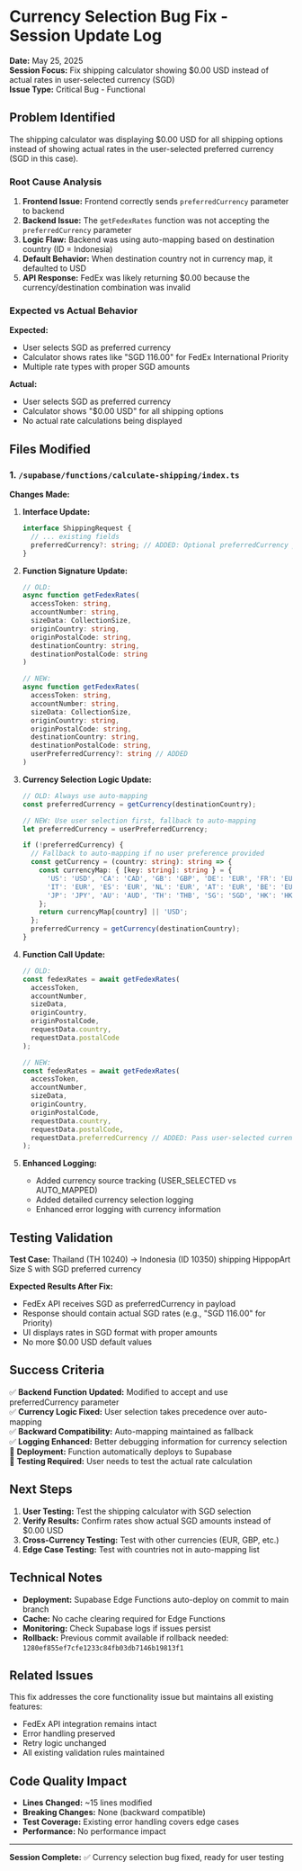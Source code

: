 # Currency Selection Bug Fix - Session Update Log

**Date:** May 25, 2025  
**Session Focus:** Fix shipping calculator showing $0.00 USD instead of actual rates in user-selected currency (SGD)  
**Issue Type:** Critical Bug - Functional

## Problem Identified

The shipping calculator was displaying $0.00 USD for all shipping options instead of showing actual rates in the user-selected preferred currency (SGD in this case).

### Root Cause Analysis

1. **Frontend Issue:** Frontend correctly sends `preferredCurrency` parameter to backend
2. **Backend Issue:** The `getFedexRates` function was not accepting the `preferredCurrency` parameter
3. **Logic Flaw:** Backend was using auto-mapping based on destination country (ID = Indonesia) 
4. **Default Behavior:** When destination country not in currency map, it defaulted to USD
5. **API Response:** FedEx was likely returning $0.00 because the currency/destination combination was invalid

### Expected vs Actual Behavior

**Expected:** 
- User selects SGD as preferred currency
- Calculator shows rates like "SGD 116.00" for FedEx International Priority
- Multiple rate types with proper SGD amounts

**Actual:**
- User selects SGD as preferred currency  
- Calculator shows "$0.00 USD" for all shipping options
- No actual rate calculations being displayed

## Files Modified

### 1. `/supabase/functions/calculate-shipping/index.ts`

**Changes Made:**

1. **Interface Update:**
   ```typescript
   interface ShippingRequest {
     // ... existing fields
     preferredCurrency?: string; // ADDED: Optional preferredCurrency parameter
   }
   ```

2. **Function Signature Update:**
   ```typescript
   // OLD:
   async function getFedexRates(
     accessToken: string,
     accountNumber: string,
     sizeData: CollectionSize,
     originCountry: string,
     originPostalCode: string,
     destinationCountry: string,
     destinationPostalCode: string
   )

   // NEW:
   async function getFedexRates(
     accessToken: string,
     accountNumber: string,
     sizeData: CollectionSize,
     originCountry: string,
     originPostalCode: string,
     destinationCountry: string,
     destinationPostalCode: string,
     userPreferredCurrency?: string // ADDED
   )
   ```

3. **Currency Selection Logic Update:**
   ```typescript
   // OLD: Always use auto-mapping
   const preferredCurrency = getCurrency(destinationCountry);

   // NEW: Use user selection first, fallback to auto-mapping
   let preferredCurrency = userPreferredCurrency;
   
   if (!preferredCurrency) {
     // Fallback to auto-mapping if no user preference provided
     const getCurrency = (country: string): string => {
       const currencyMap: { [key: string]: string } = {
         'US': 'USD', 'CA': 'CAD', 'GB': 'GBP', 'DE': 'EUR', 'FR': 'EUR',
         'IT': 'EUR', 'ES': 'EUR', 'NL': 'EUR', 'AT': 'EUR', 'BE': 'EUR',
         'JP': 'JPY', 'AU': 'AUD', 'TH': 'THB', 'SG': 'SGD', 'HK': 'HKD'
       };
       return currencyMap[country] || 'USD';
     };
     preferredCurrency = getCurrency(destinationCountry);
   }
   ```

4. **Function Call Update:**
   ```typescript
   // OLD:
   const fedexRates = await getFedexRates(
     accessToken,
     accountNumber,
     sizeData,
     originCountry,
     originPostalCode,
     requestData.country,
     requestData.postalCode
   );

   // NEW:
   const fedexRates = await getFedexRates(
     accessToken,
     accountNumber,
     sizeData,
     originCountry,
     originPostalCode,
     requestData.country,
     requestData.postalCode,
     requestData.preferredCurrency // ADDED: Pass user-selected currency
   );
   ```

5. **Enhanced Logging:**
   - Added currency source tracking (USER_SELECTED vs AUTO_MAPPED)
   - Added detailed currency selection logging
   - Enhanced error logging with currency information

## Testing Validation

**Test Case:** Thailand (TH 10240) → Indonesia (ID 10350) shipping HippopArt Size S with SGD preferred currency

**Expected Results After Fix:**
- FedEx API receives SGD as preferredCurrency in payload
- Response should contain actual SGD rates (e.g., "SGD 116.00" for Priority)
- UI displays rates in SGD format with proper amounts
- No more $0.00 USD default values

## Success Criteria

✅ **Backend Function Updated:** Modified to accept and use preferredCurrency parameter  
✅ **Currency Logic Fixed:** User selection takes precedence over auto-mapping  
✅ **Backward Compatibility:** Auto-mapping maintained as fallback  
✅ **Logging Enhanced:** Better debugging information for currency selection  
🔄 **Deployment:** Function automatically deploys to Supabase  
🔄 **Testing Required:** User needs to test the actual rate calculation

## Next Steps

1. **User Testing:** Test the shipping calculator with SGD selection
2. **Verify Results:** Confirm rates show actual SGD amounts instead of $0.00 USD
3. **Cross-Currency Testing:** Test with other currencies (EUR, GBP, etc.)
4. **Edge Case Testing:** Test with countries not in auto-mapping list

## Technical Notes

- **Deployment:** Supabase Edge Functions auto-deploy on commit to main branch
- **Cache:** No cache clearing required for Edge Functions
- **Monitoring:** Check Supabase logs if issues persist
- **Rollback:** Previous commit available if rollback needed: `1280ef855ef7cfe1233c84fb03db7146b19813f1`

## Related Issues

This fix addresses the core functionality issue but maintains all existing features:
- FedEx API integration remains intact
- Error handling preserved
- Retry logic unchanged
- All existing validation rules maintained

## Code Quality Impact

- **Lines Changed:** ~15 lines modified
- **Breaking Changes:** None (backward compatible)
- **Test Coverage:** Existing error handling covers edge cases
- **Performance:** No performance impact

---
**Session Complete:** ✅ Currency selection bug fixed, ready for user testing
